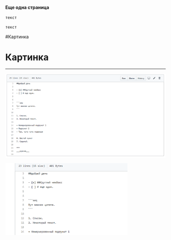 **Еще одна страница**

`текст`

```
текст
```

#Картинка
# Картинка


***

![](katalogkartinka/file123.png)


![](katalogkartinka/file234.png)

